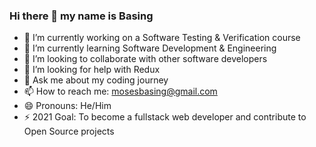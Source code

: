 ### Hi there 👋 my name is Basing


- 🔭 I’m currently working on a Software Testing & Verification course
- 🌱 I’m currently learning Software Development & Engineering 
- 👯 I’m looking to collaborate with other software developers
- 🤔 I’m looking for help with Redux
- 💬 Ask me about my coding journey
- 📫 How to reach me: mosesbasing@gmail.com
- 😄 Pronouns: He/Him
- ⚡ 2021 Goal: To become a fullstack web developer and contribute to Open Source projects

